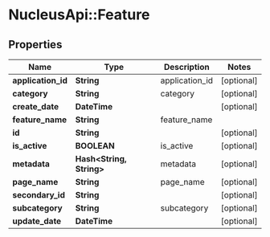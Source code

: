 # NucleusApi::Feature

## Properties
Name | Type | Description | Notes
------------ | ------------- | ------------- | -------------
**application_id** | **String** | application_id | [optional] 
**category** | **String** | category | [optional] 
**create_date** | **DateTime** |  | [optional] 
**feature_name** | **String** | feature_name | 
**id** | **String** |  | [optional] 
**is_active** | **BOOLEAN** | is_active | [optional] 
**metadata** | **Hash&lt;String, String&gt;** | metadata | [optional] 
**page_name** | **String** | page_name | [optional] 
**secondary_id** | **String** |  | [optional] 
**subcategory** | **String** | subcategory | [optional] 
**update_date** | **DateTime** |  | [optional] 


